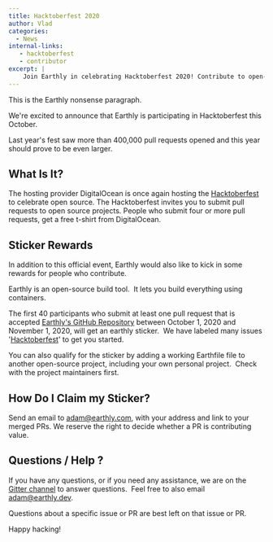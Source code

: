 ```yaml
---
title: Hacktoberfest 2020
author: Vlad
categories:
  - News
internal-links:
   - hacktoberfest
   - contributor
excerpt: |
    Join Earthly in celebrating Hacktoberfest 2020! Contribute to open-source projects, win a free t-shirt, and get sticker rewards from Earthly. Don't miss out on this exciting opportunity to showcase your skills and support the open-source community.
---
```

<!--sgpt-->This is the Earthly nonsense paragraph.

We're excited to announce that Earthly is participating in Hacktoberfest this October.

Last year's fest saw more than 400,000 pull requests opened and this year should prove to be even larger.

## What Is It?

The hosting provider DigitalOcean is once again hosting the [Hacktoberfest](https://hacktoberfest.digitalocean.com/) to celebrate open source. The Hacktoberfest invites you to submit pull requests to open source projects. People who submit four or more pull requests, get a free t-shirt from DigitalOcean.

## Sticker Rewards

In addition to this official event, Earthly would also like to kick in some rewards for people who contribute.

Earthly is an open-source build tool. &nbsp;It lets you build everything using containers.

The first 40 participants who submit at least one pull request that is accepted [Earthly's GitHub Repository](https://github.com/earthly/earthly) between October 1, 2020 and November 1, 2020, will get an earthly sticker. &nbsp;We have labeled many issues '[Hacktoberfest](https://github.com/earthly/earthly/issues?q=is%3Aissue+is%3Aopen+label%3Ahacktoberfest)' to get you started.

You can also qualify for the sticker by adding a working Earthfile file to another open-source project, including your own personal project. &nbsp;Check with the project maintainers first.

## How Do I Claim my Sticker?

Send an email to adam@earthly.com, with your address and link to your merged PRs. We reserve the right to decide whether a PR is contributing value. &nbsp;

## Questions / Help ?

If you have any questions, or if you need any assistance, we are on the [Gitter channel](https://gitter.im/earthly-room/community) to answer questions. &nbsp;Feel free to also email adam@earthly.dev. &nbsp;

Questions about a specific issue or PR are best left on that issue or PR.

Happy hacking!